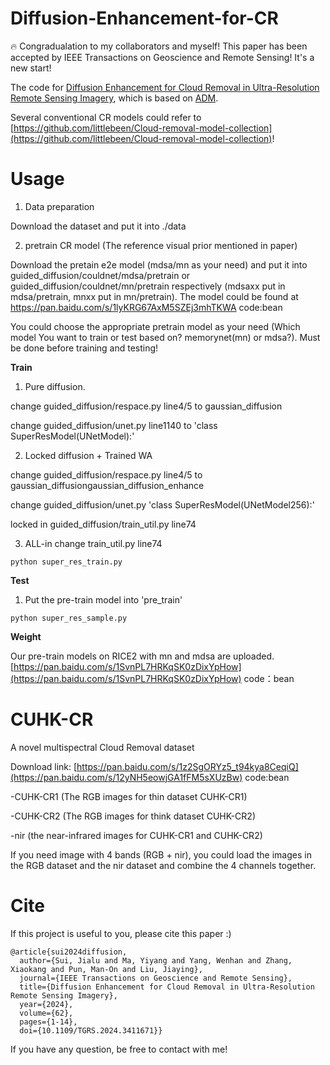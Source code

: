 # Diffusion-Enhancement-for-CR

🔥 Congradualation to my collaborators and myself! This paper has been accepted by IEEE Transactions on Geoscience and Remote Sensing! It's a new start!

The code for [Diffusion Enhancement for Cloud Removal in Ultra-Resolution Remote Sensing Imagery](https://ieeexplore.ieee.org/abstract/document/10552304/), which is based on [ADM](https://github.com/openai/guided-diffusion). 

Several conventional CR models could refer to [https://github.com/littlebeen/Cloud-removal-model-collection](https://github.com/littlebeen/Cloud-removal-model-collection)!

# Usage

1. Data preparation

Download the dataset and put it into ./data

2. pretrain CR model (The reference visual prior mentioned in paper)

Download the pretain e2e model (mdsa/mn as your need) and put it into guided_diffusion/couldnet/mdsa/pretrain or guided_diffusion/couldnet/mn/pretrain respectively (mdsaxx put in mdsa/pretrain, mnxx put in mn/pretrain). The model could be found at https://pan.baidu.com/s/1lyKRG67AxM5SZEj3mhTKWA code:bean

You could choose the appropriate pretrain model as your need (Which model You want to train or test based on? memorynet(mn) or mdsa?). Must be done before training and testing!

**Train**
1. Pure diffusion.

change guided_diffusion/respace.py line4/5 to gaussian_diffusion

change guided_diffusion/unet.py line1140 to 'class SuperResModel(UNetModel):'

2. Locked diffusion + Trained WA

change guided_diffusion/respace.py line4/5 to gaussian_diffusiongaussian_diffusion_enhance

change guided_diffusion/unet.py 'class SuperResModel(UNetModel256):'

locked in guided_diffusion/train_util.py line74

3. ALL-in change train_util.py line74

```python super_res_train.py```

**Test**

1. Put the pre-train model into 'pre_train'

```python super_res_sample.py```

**Weight**

Our pre-train models on RICE2 with mn and mdsa are uploaded. [https://pan.baidu.com/s/1SvnPL7HRKqSK0zDixYpHow](https://pan.baidu.com/s/1SvnPL7HRKqSK0zDixYpHow) code：bean

# CUHK-CR

A novel multispectral Cloud Removal dataset

Download link: [https://pan.baidu.com/s/1z2SgORYz5_t94kya8CeqiQ](https://pan.baidu.com/s/12yNH5eowjGA1fFM5sXUzBw) code:bean

-CUHK-CR1 (The RGB images for thin dataset CUHK-CR1)

-CUHK-CR2 (The RGB images for think dataset CUHK-CR2)

-nir (the near-infrared images for CUHK-CR1 and CUHK-CR2)

If you need image with 4 bands (RGB + nir), you could load the images in the RGB dataset and the nir dataset and combine the 4 channels together. 


# Cite

If this project is useful to you, please cite this paper :)

```
@article{sui2024diffusion,
  author={Sui, Jialu and Ma, Yiyang and Yang, Wenhan and Zhang, Xiaokang and Pun, Man-On and Liu, Jiaying},
  journal={IEEE Transactions on Geoscience and Remote Sensing}, 
  title={Diffusion Enhancement for Cloud Removal in Ultra-Resolution Remote Sensing Imagery}, 
  year={2024},
  volume={62},
  pages={1-14},
  doi={10.1109/TGRS.2024.3411671}}
```
If you have any question, be free to contact with me!
